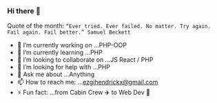 ### Hi there :rainbow:

Quote of the month: ```“Ever tried. Ever failed. No matter. Try again. Fail again. Fail better.” Samuel Beckett ```


- 🔭 I’m currently working on ...PHP-OOP
- 🌱 I’m currently learning ...PHP
- 👯 I’m looking to collaborate on ...JS React / PHP
- 🤔 I’m looking for help with ...PHP
- 💬 Ask me about ...Anything
- 📫 How to reach me: ...<ezgihendrickx@gmail.com>
- ⚡ Fun fact: ...from Cabin Crew :airplane: to Web Dev :rocket:

